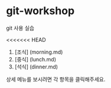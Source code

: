 # git-workshop
git 사용 실습

<<<<<<< HEAD
1. [조식] (morning.md)
2. [중식] (lunch.md)
3. [석식] (dinner.md)

상세 메뉴를 보시려면 각 항목을 클릭해주세요.